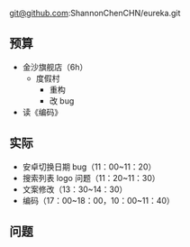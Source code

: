 
git@github.com:ShannonChenCHN/eureka.git


## 预算

- 金沙旗舰店（6h）
  - 度假村
    - 重构
    - 改 bug 
- 读《编码》

## 实际

- 安卓切换日期 bug（11：00~11：20）
- 搜索列表 logo 问题（11：20~11：30）
- 文案修改（13：30~14：30）
- 编码（17：00~18：00，10：00~11：40）

## 问题